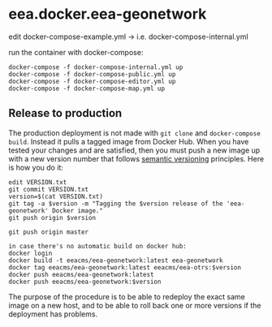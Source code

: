 # eea.docker.eea-geonetwork

edit docker-compose-example.yml -> i.e. docker-compose-internal.yml

run the container with docker-compose:

    docker-compose -f docker-compose-internal.yml up
    docker-compose -f docker-compose-public.yml up
    docker-compose -f docker-compose-editor.yml up
    docker-compose -f docker-compose-map.yml up

## Release to production

The production deployment is not made with `git clone` and `docker-compose build`.
Instead it pulls a tagged image from Docker Hub.  When you have tested your changes
and are satisfied, then you must push a new image up with a new version number that
follows [semantic versioning](http://semver.org/) principles.  Here is how you do it:

    edit VERSION.txt
    git commit VERSION.txt
    version=$(cat VERSION.txt)
    git tag -a $version -m "Tagging the $version release of the 'eea-geonetwork' Docker image."
    git push origin $version

    git push origin master
    
    in case there's no automatic build on docker hub:
    docker login
    docker build -t eeacms/eea-geonetwork:latest eea-geonetwork
    docker tag eeacms/eea-geonetwork:latest eeacms/eea-otrs:$version
    docker push eeacms/eea-geonetwork:latest
    docker push eeacms/eea-geonetwork:$version

The purpose of the procedure is to be able to redeploy the exact same image on a
new host, and to be able to roll back one or more versions if the deployment has problems.

